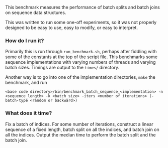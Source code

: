 This benchmark measures the performance of batch splits and batch joins on
sequence data structures.

This was written to run some one-off experiments, so it was not properly
designed to be easy to use, easy to modify, or easy to interpret.

### How do I run it?

Primarily this is run through `run_benchmark.sh`, perhaps after fiddling with
some of the constants at the top of the script file. This benchmarks some
sequence implementations with varying numbers of threads and varying batch
sizes. Timings are output to the `times/` directory.

Another way is to go into one of the implementation directories, `make` the
benchmark, and run
```
<base code directory>/bin/benchmark_batch_sequence_<implementation> -n <sequence_length> -k <batch_size> -iters <number of iterations> (-batch-type <random or backward>)
```

### What does it time?

Fix a batch of indices. For some number of iterations, construct a linear
sequence of a fixed length, batch split on all the indices, and batch join on
all the indices. Output the median time to perform the batch split and the batch
join.

